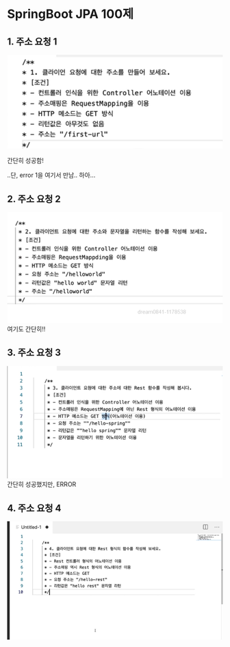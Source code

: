 # SpringBoot JPA 100제

## 1. 주소 요청 1
![](/IMAGE/JPA%20문제%201.png)

간단히 성공함!

..단, error 1을 여기서 만남.. 하아...


## 2. 주소 요청 2
![](/IMAGE/문제%202.png)
여기도 간단히!!


## 3. 주소 요청 3
![](/IMAGE/문제%203.png)
간단히 성공했지만, ERROR 


## 4. 주소 요청 4
![](/IMAGE/문제%204.png)
